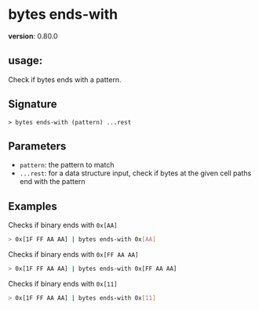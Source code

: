 # bytes ends-with

**version**: 0.80.0

## **usage**:

Check if bytes ends with a pattern.

## Signature

`> bytes ends-with (pattern) ...rest`

## Parameters

- `pattern`: the pattern to match
- `...rest`: for a data structure input, check if bytes at the given cell paths end with the pattern

## Examples

Checks if binary ends with `0x[AA]`

```bash
> 0x[1F FF AA AA] | bytes ends-with 0x[AA]
```

Checks if binary ends with `0x[FF AA AA]`

```bash
> 0x[1F FF AA AA] | bytes ends-with 0x[FF AA AA]
```

Checks if binary ends with `0x[11]`

```bash
> 0x[1F FF AA AA] | bytes ends-with 0x[11]
```
